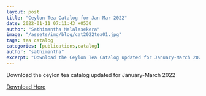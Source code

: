 ```yaml
---
layout: post
title: "Ceylon Tea Catalog for Jan Mar 2022"
date: 2022-01-11 07:11:43 +0530
author: "Sathimantha Malalasekera"
image: "/assets/img/blog/cat2022tea01.jpg"
tags: tea catalog
categories: [publications,catalog]
author: "sathimantha"
excerpt: "Download the Ceylon Tea Catalog updated for January-March 2022"
---
```


Download the ceylon tea catalog updated for January-March 2022

<a href="/publications/cenfracee-tea-offerings-CAT2022TEA01.pdf" target="_blank" class="fa fa-download" download> Download Here</a>
